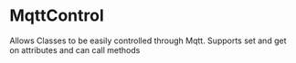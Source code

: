 # MqttControl
Allows Classes to be easily controlled through Mqtt. Supports set and get on attributes and can call methods
